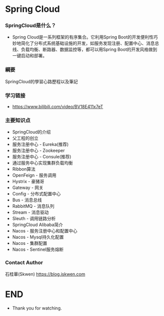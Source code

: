 # Spring Cloud
### SpringCloud是什么？
* Spring Cloud是一系列框架的有序集合。它利用Spring Boot的开发便利性巧妙地简化了分布式系统基础设施的开发，如服务发现注册、配置中心、消息总线、负载均衡、断路器、数据监控等，都可以用Spring Boot的开发风格做到一键启动和部署。
### 綱要
SpringCloud的學習心路歷程以及筆記
### 学习链接
* https://www.bilibili.com/video/BV18E411x7eT
  
### 主要知识点
* SpringCloud的介绍
* 父工程的创立
* 服务注册中心 - Eureka(推荐)
* 服务注册中心 - Zookeeper
* 服务注册中心 - Consule(推荐)
* 通过服务中心实现集群负载均衡
* Ribbon算法
* OpenFeign - 服务调用
* Hystrix - 豪猪哥
* Gateway - 网关
* Config - 分布式配置中心
* Bus - 消息总线
* RabbitMQ - 消息队列
* Stream - 消息驱动
* Sleuth - 调用链路分析
* SpringCloud Alibaba简介
* Nacos - 服务注册中心和配置中心
* Nacos - Mysql持久化配置
* Nacos - 集群配置
* Nacos - Sentinel服务熔断
### Contact Author
石桂華(Skwen) https://blog.iskwen.com
# END
* Thank you for watching.
